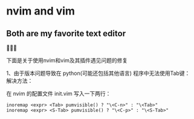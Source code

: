 # nvim and vim

Both are my favorite text editor
-------------

🤔🤔🤔

下面是关于使用nvim和vim及其插件遇见问题的修复

1、由于版本问题导致在 python(可能还包括其他语言) 程序中无法使用Tab键：
解决方法：

在 nvim 的配置文件 init.vim 写入一下两行：
```
inoremap <expr> <Tab> pumvisible() ? "\<C-n>" : "\<Tab>"
inoremap <expr> <S-Tab> pumvisible() ? "\<C-p>" : "\<S-Tab>"
```
